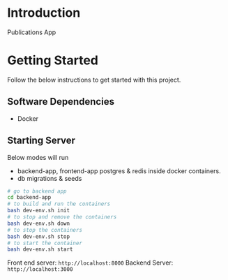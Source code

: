 # Introduction

Publications App

# Getting Started

Follow the below instructions to get started with this project.

## Software Dependencies

- Docker

## Starting Server

Below modes will run

- backend-app, frontend-app postgres & redis inside docker containers.
- db migrations & seeds

```sh
# go to backend app
cd backend-app
# to build and run the containers
bash dev-env.sh init
# to stop and remove the containers
bash dev-env.sh down
# to stop the containers
bash dev-env.sh stop
# to start the container
bash dev-env.sh start
```

Front end server: `http://localhost:8000`
Backend Server: `http://localhost:3000`
